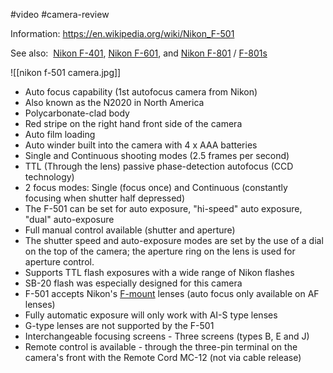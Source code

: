#video #camera-review

Information:
https://en.wikipedia.org/wiki/Nikon_F-501

See also:  [Nikon F-401](https://en.wikipedia.org/wiki/Nikon_F-401 "Nikon F-401"), [Nikon F-601](https://en.wikipedia.org/wiki/Nikon_F-601 "Nikon F-601"), and [Nikon F-801](https://en.wikipedia.org/wiki/Nikon_F-801 "Nikon F-801") / [F-801s](https://en.wikipedia.org/wiki/Nikon_F-801s "Nikon F-801s")

![[nikon f-501 camera.jpg]]

* Auto focus capability (1st autofocus camera from Nikon)
* Also known as the N2020 in North America
* Polycarbonate-clad body
* Red stripe on the right hand front side of the camera
* Auto film loading
* Auto winder built into the camera with 4 x AAA batteries
* Single and Continuous shooting modes (2.5 frames per second)
* TTL (Through the lens) passive phase-detection autofocus (CCD technology)
* 2 focus modes: Single (focus once) and Continuous (constantly focusing when shutter half depressed)
* The F-501 can be set for auto exposure, "hi-speed" auto exposure, "dual" auto-exposure
* Full manual control available (shutter and aperture)
* The shutter speed and auto-exposure modes are set by the use of a dial on the top of the camera; the aperture ring on the lens is used for aperture control.
* Supports TTL flash exposures with a wide range of Nikon flashes
* SB-20 flash was especially designed for this camera
* F-501 accepts Nikon's [F-mount](https://en.wikipedia.org/wiki/Nikon_F-mount "Nikon F-mount") lenses (auto focus only available on AF lenses)
* Fully automatic exposure will only work with AI-S type lenses
* G-type lenses are not supported by the F-501
* Interchangeable focusing screens - Three screens (types B, E and J)
* Remote control is available - through the three-pin terminal on the camera's front with the Remote Cord MC-12 (not via cable release)
